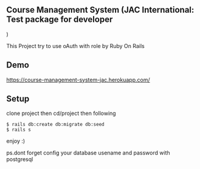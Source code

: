 ## Course Management System (JAC International: Test package for developer
)

This Project try to use oAuth with role by Ruby On Rails 

## Demo
https://course-management-system-jac.herokuapp.com/

## Setup

clone project then cd/project then following

```
$ rails db:create db:migrate db:seed
$ rails s
```

enjoy :)

ps.dont forget config your database usename and password with postgresql